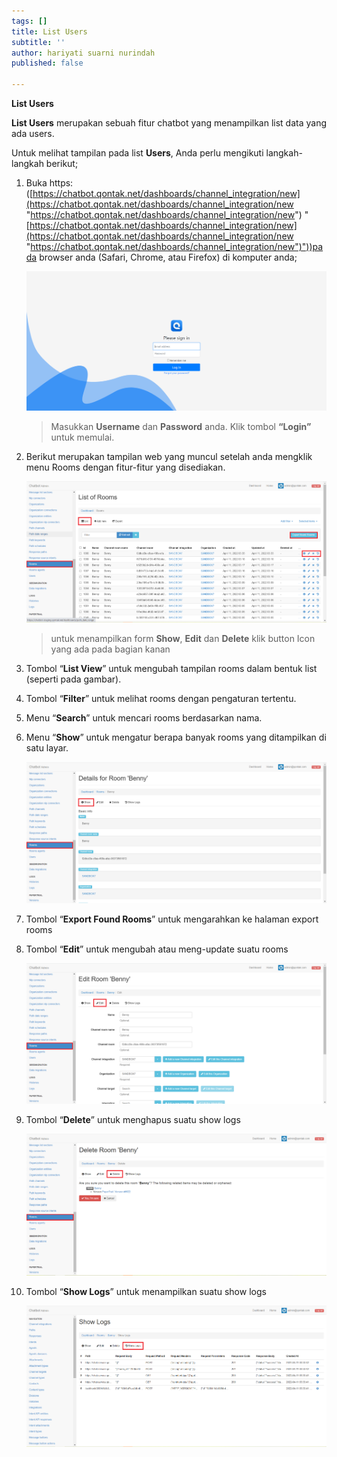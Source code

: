 ```yaml
---
tags: []
title: List Users
subtitle: ''
author: hariyati suarni nurindah
published: false

---
```

**List Users**

**List Users** merupakan sebuah fitur chatbot yang menampilkan list data yang ada users.

Untuk melihat tampilan pada list **Users**, Anda perlu mengikuti langkah-langkah berikut;

 1. Buka https: ([https://chatbot.qontak.net/dashboards/channel_integration/new](https://chatbot.qontak.net/dashboards/channel_integration/new "https://chatbot.qontak.net/dashboards/channel_integration/new") "[https://chatbot.qontak.net/dashboards/channel_integration/new](https://chatbot.qontak.net/dashboards/channel_integration/new "https://chatbot.qontak.net/dashboards/channel_integration/new")"))pada browser anda (Safari, Chrome, atau Firefox) di komputer anda;

    ![](/uploads/channell.PNG)

    > Masukkan **Username** dan **Password** anda. Klik tombol **“Login”** untuk memulai.
 2. Berikut merupakan tampilan web yang muncul setelah anda mengklik menu Rooms dengan fitur-fitur yang disediakan.

    ![](/uploads/rooms1.PNG)

    > untuk menampilkan form **Show**, **Edit** dan **Delete** klik button Icon yang ada pada bagian kanan
 3. Tombol “**List View**” untuk mengubah tampilan rooms dalam bentuk list (seperti pada gambar).
 4. Tombol “**Filter**” untuk melihat rooms  dengan pengaturan tertentu.
 5. Menu “**Search**” untuk mencari rooms  berdasarkan nama.
 6. Menu “**Show**” untuk mengatur berapa banyak rooms  yang ditampilkan di satu layar.

    ![](/uploads/rooms2-2.PNG)
 7. Tombol “**Export Found Rooms**” untuk mengarahkan ke halaman export rooms
 8. Tombol “**Edit**” untuk mengubah atau meng-update suatu rooms

    ![](/uploads/rooms3.PNG)
 9. Tombol “**Delete**” untuk menghapus suatu show logs

    ![](/uploads/rooms4.PNG)
10. Tombol “**Show Logs**” untuk menampilkan suatu show logs

    ![](/uploads/rooms5.PNG)
